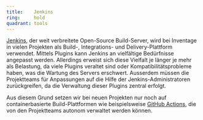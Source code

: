 ```yaml
---
title:    Jenkins  
ring:     hold  
quadrant: tools
---
```


[Jenkins][jenkins], der weit verbreitete Open-Source Build-Server, wird bei Inventage in vielen Projekten als
Build-, Integrations- und Delivery-Plattform verwendet. Mittels Plugins kann Jenkins an vielfältige Bedürfnisse
angepasst werden. Allerdings erweist sich diese Vielfalt je länger je mehr als Belastung, da viele Plugins
veraltet sind oder Kompatibilitätsprobleme haben, was die Wartung des Servers erschwert. Ausserdem müssen die Projektteams für Anpassungen auf die Hilfe der Jenkins-Administratoren zurückgreifen, da die Verwaltung dieser Plugins zentral erfolgt.

Aus diesem Grund setzen wir bei neuen Projekten nur noch auf containerbasierte Build-Plattformen wie beispielsweise [GitHub
Actions][gitHubActions], die von den Projektteams autonom verwaltet werden können.

[jenkins]: https://www.jenkins.io/
[gitHubActions]: /tools/github-actions